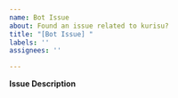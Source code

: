 ```yaml
---
name: Bot Issue
about: Found an issue related to kurisu?
title: "[Bot Issue] "
labels: ''
assignees: ''

---
```


**Issue Description**
